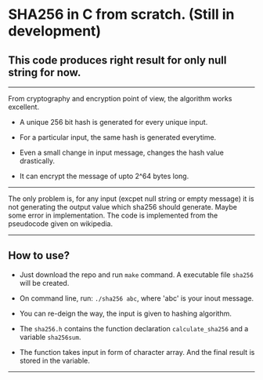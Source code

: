 # SHA256 in C from scratch. (Still in development)

## This code produces right result for only null string for now.

---

From cryptography and encryption point of view, the algorithm works excellent. 

* A unique 256 bit hash is generated for every unique input.

* For a particular input, the same hash is generated everytime.

* Even a small change in input message, changes the hash value drastically.

* It can encrypt the message of upto 2^64 bytes long.

---

The only problem is, for any input (excpet null string or empty message) it is
 not generating the output value which sha256 should generate. Maybe some 
error in implementation. The code is implemented from the pseudocode given on
wikipedia.

---

## How to use?

* Just download the repo and run `make` command. A executable file `sha256` 
will be created.
* On command line, run: `./sha256 abc`, where 'abc' is your inout message.

* You can re-deign the way, the input is given to hashing algorithm.

* The `sha256.h` contains the function declaration `calculate_sha256` and a 
variable `sha256sum`.

* The function takes input in form of character array. And the final result is 
stored in the variable.

---
